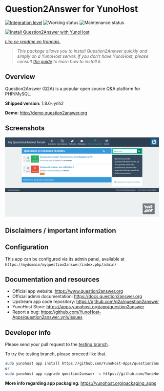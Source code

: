 <!--
N.B.: This README was automatically generated by https://github.com/YunoHost/apps/tree/master/tools/README-generator
It shall NOT be edited by hand.
-->

# Question2Answer for YunoHost

[![Integration level](https://dash.yunohost.org/integration/question2answer.svg)](https://dash.yunohost.org/appci/app/question2answer) ![Working status](https://ci-apps.yunohost.org/ci/badges/question2answer.status.svg) ![Maintenance status](https://ci-apps.yunohost.org/ci/badges/question2answer.maintain.svg)

[![Install Question2Answer with YunoHost](https://install-app.yunohost.org/install-with-yunohost.svg)](https://install-app.yunohost.org/?app=question2answer)

*[Lire ce readme en français.](./README_fr.md)*

> *This package allows you to install Question2Answer quickly and simply on a YunoHost server.
If you don't have YunoHost, please consult [the guide](https://yunohost.org/#/install) to learn how to install it.*

## Overview

Question2Answer (Q2A) is a popular open source Q&A platform for PHP/MySQL.


**Shipped version:** 1.8.6~ynh2

**Demo:** http://demo.question2answer.org

## Screenshots

![Screenshot of Question2Answer](./doc/screenshots/install_screenshot.png)

## Disclaimers / important information

## Configuration

This app can be configured via its admin panel, available at `https://mydomain/myquestion2answer/index.php/admin/`


## Documentation and resources

* Official app website: <https://www.question2answer.org>
* Official admin documentation: <https://docs.question2answer.org>
* Upstream app code repository: <https://github.com/q2a/question2answer>
* YunoHost Store: <https://apps.yunohost.org/app/question2answer>
* Report a bug: <https://github.com/YunoHost-Apps/question2answer_ynh/issues>

## Developer info

Please send your pull request to the [testing branch](https://github.com/YunoHost-Apps/question2answer_ynh/tree/testing).

To try the testing branch, please proceed like that.

``` bash
sudo yunohost app install https://github.com/YunoHost-Apps/question2answer_ynh/tree/testing --debug
or
sudo yunohost app upgrade question2answer -u https://github.com/YunoHost-Apps/question2answer_ynh/tree/testing --debug
```

**More info regarding app packaging:** <https://yunohost.org/packaging_apps>
